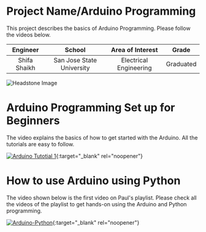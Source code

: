 ﻿# Project Name/Arduino Programming
This project describes the basics of Arduino Programming. Please follow the videos below.

| **Engineer** | **School** | **Area of Interest** | **Grade** |
|:--:|:--:|:--:|:--:|
| Shifa Shaikh | San Jose State University | Electrical Engineering | Graduated

![Headstone Image](https://cdn.sparkfun.com/assets/9/1/e/4/8/515b4656ce395f8a38000000.png)
  
# Arduino Programming Set up for Beginners
The video explains the basics of how to get started with the Arduino. All the tutorials are easy to follow.  

[![Arduino Tutotial 1](https://res.cloudinary.com/marcomontalbano/image/upload/v1624814482/video_to_markdown/images/youtube--fJWR7dBuc18-c05b58ac6eb4c4700831b2b3070cd403.jpg)](https://www.youtube.com/watch?v=fJWR7dBuc18 "Arduino Tutotial 1"){:target="_blank" rel="noopener"}



# How to use Arduino using Python
The video shown below is the first video on Paul's playlist. Please check all the videos of the playlist to get hands-on using the Arduino and Python programming.  

[![Arduino-Python](https://res.cloudinary.com/marcomontalbano/image/upload/v1624815306/video_to_markdown/images/youtube--95w4sx_zoB8-c05b58ac6eb4c4700831b2b3070cd403.jpg)](https://www.youtube.com/watch?v=95w4sx_zoB8&list=PLGs0VKk2DiYylFUUMMv9WiL3x3tpscDUQ "Arduino-Python"){:target="_blank" rel="noopener"}

 

